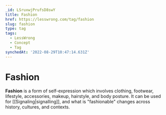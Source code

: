 ```yaml
---
_id: LSruxwjPrufsD8swY
title: Fashion
href: https://lesswrong.com/tag/fashion
slug: fashion
type: tag
tags:
  - LessWrong
  - Concept
  - Tag
synchedAt: '2022-08-29T10:47:14.631Z'
---
```

# Fashion

**Fashion** is a form of self-expression which involves clothing, footwear, lifestyle, accessories, makeup, hairstyle, and body posture. It can be used for [[Signaling|signalling]], and what is "fashionable" changes across history, cultures, and contexts.